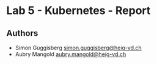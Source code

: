 # Lab 5 - Kubernetes - Report

## Authors

- Simon Guggisberg <simon.guggisberg@heig-vd.ch>
- Aubry Mangold <aubry.mangold@heig-vd.ch>